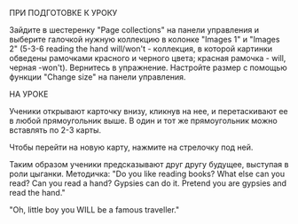 ПРИ ПОДГОТОВКЕ К УРОКУ

Зайдите в шестеренку "Page collections" на панели управления и выберите галочкой нужную коллекцию в колонке "Images 1" и "Images 2" (5-3-6 reading the hand will/won't - коллекция, в которой картинки обведены рамочками красного и черного цвета; красная рамочка - will, черная -won't). Вернитесь в упражнение. Настройте размер с помощью функции "Change size" на панели управления.

НА УРОКЕ

Ученики открывают карточку внизу, кликнув на нее, и перетаскивают ее в любой прямоугольник выше. В один и тот же прямоугольник можно вставлять по 2-3 карты. 

Чтобы перейти на новую карту, нажмите на стрелочку под ней.

Таким образом ученики предсказывают друг другу будущее, выступая в роли цыганки.
Методичка: "Do you like reading books? What else can you read? Can you read a hand? Gypsies can do it. Pretend you are gypsies and read the hand."

"Oh, little boy you WILL be a famous traveller."
